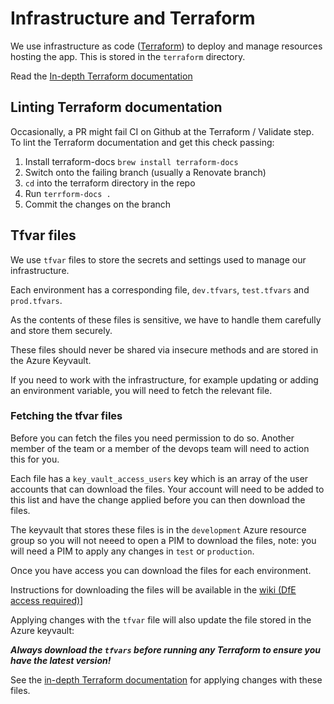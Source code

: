 # Infrastructure and Terraform

We use infrastructure as code ([Terraform](https://www.terraform.io/)) to deploy
and manage resources hosting the app. This is stored in the `terraform`
directory.

Read the [In-depth Terraform documentation](/terraform/README.md)

## Linting Terraform documentation

Occasionally, a PR might fail CI on Github at the Terraform / Validate
step. To lint the Terraform documentation and get this check passing:

1. Install terraform-docs `brew install terraform-docs`
1. Switch onto the failing branch (usually a Renovate branch)
1. `cd` into the terraform directory in the repo
1. Run `terrform-docs .`
1. Commit the changes on the branch

## Tfvar files

We use `tfvar` files to store the secrets and settings used to manage our
infrastructure.

Each environment has a corresponding file, `dev.tfvars`, `test.tfvars` and
`prod.tfvars`.

As the contents of these files is sensitive, we have to handle them carefully
and store them securely.

These files should never be shared via insecure methods and are stored in the
Azure Keyvault.

If you need to work with the infrastructure, for example updating or adding an
environment variable, you will need to fetch the relevant file.

### Fetching the tfvar files

Before you can fetch the files you need permission to do so. Another member of
the team or a member of the devops team will need to action this for you.

Each file has a `key_vault_access_users` key which is an array of the user
accounts that can download the files. Your account will need to be added to this
list and have the change applied before you can then download the files.

The keyvault that stores these files is in the `development` Azure resource
group so you will not neeed to open a PIM to download the files, note: you will
need a PIM to apply any changes in `test` or `production`.

Once you have access you can download the files for each environment.

Instructions for downloading the files will be available in the
[wiki (DfE access required)](https://dfe-gov-uk.visualstudio.com/Academies-and-Free-Schools-SIP/_wiki?pageId=3888&friendlyName=DevOps-Documentation#)]

Applying changes with the `tfvar` file will also update the file stored in the
Azure keyvault:

**_Always download the `tfvars` before running any Terraform to ensure you have
the latest version!_**

See the [in-depth Terraform documentation](/terraform/README.md) for applying
changes with these files.
